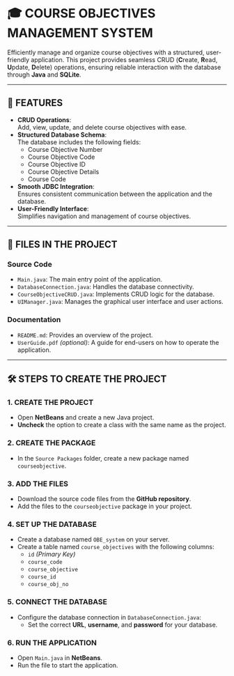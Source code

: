 # 🎓 COURSE OBJECTIVES MANAGEMENT SYSTEM

Efficiently manage and organize course objectives with a structured, user-friendly application. This project provides seamless CRUD (**C**reate, **R**ead, **U**pdate, **D**elete) operations, ensuring reliable interaction with the database through **Java** and **SQLite**.

---

## 🚀 FEATURES

- **CRUD Operations**:  
  Add, view, update, and delete course objectives with ease.  
- **Structured Database Schema**:  
  The database includes the following fields:
  - Course Objective Number
  - Course Objective Code
  - Course Objective ID
  - Course Objective Details
  - Course Code
- **Smooth JDBC Integration**:  
  Ensures consistent communication between the application and the database.  
- **User-Friendly Interface**:  
  Simplifies navigation and management of course objectives.

---

## 📂 FILES IN THE PROJECT

### Source Code
- `Main.java`: The main entry point of the application.
- `DatabaseConnection.java`: Handles the database connectivity.
- `CourseObjectiveCRUD.java`: Implements CRUD logic for the database.
- `UIManager.java`: Manages the graphical user interface and user actions.

### Documentation
- `README.md`: Provides an overview of the project.
- `UserGuide.pdf` *(optional)*: A guide for end-users on how to operate the application.

---

## 🛠️ STEPS TO CREATE THE PROJECT

### 1. CREATE THE PROJECT
- Open **NetBeans** and create a new Java project.
- **Uncheck** the option to create a class with the same name as the project.

### 2. CREATE THE PACKAGE
- In the `Source Packages` folder, create a new package named `courseobjective`.

### 3. ADD THE FILES
- Download the source code files from the **GitHub repository**.
- Add the files to the `courseobjective` package in your project.

### 4. SET UP THE DATABASE
- Create a database named `OBE_system` on your server.
- Create a table named `course_objectives` with the following columns:
  - `id` *(Primary Key)*
  - `course_code`
  - `course_objective`
  - `course_id`
  - `course_obj_no`

### 5. CONNECT THE DATABASE
- Configure the database connection in `DatabaseConnection.java`:
  - Set the correct **URL**, **username**, and **password** for your database.

### 6. RUN THE APPLICATION
- Open `Main.java` in **NetBeans**.
- Run the file to start the application.

